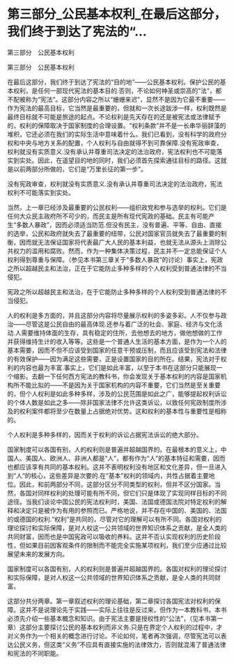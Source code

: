 # 第三部分_公民基本权利_在最后这部分，我们终于到达了宪法的“...

第三部分　公民基本权利

第三部分　公民基本权利

在最后这部分，我们终于到达了宪法的“目的地”——公民基本权利。保护公民的基本权利，是任何一部现代宪法的基本目的.否则，不论如何神圣或崇高的“法”，都不配被称为“宪法”。这部分内容之所以“姗姗来迟”，显然不是因为它最不重要——作为宪法的最高目标，它当然是最重要的，但就和一次长途跋涉一样，权利既然是最终目标就不可能是旅途的起点。不论权利是先天存在的还是被宪法或法律赋予的，权利的保障取决于国家制度的合理设置。“权利条款”并不是一长串华丽辞藻的堆积，它还必须在我们的实际生活中意味着什么。我们已看到，没有科学的政府分权和中央与地方关系的配置，个人权利与自由就得不到可靠保障.没有宪政审查，权利就没有实质意义.没有承认并尊重司法决定的法治政府，宪法权利也不可能落实到实处。因此，在遥望目的地的同时，我们必须首先探索通往目标的路径。这就是以前两部分所做的，它们是“万里长征的第一步”。

没有宪政审查，权利就没有实质意义.没有承认并尊重司法决定的法治政府，宪法权利不可能落实到实处。

当然，上一章已经涉及最重要的公民权利——组织政党和参与选举的权利。它们是任何大众民主政府所不可少的，而民主是所有现代宪政的基础。民主有可能产生“多数人暴政”，因而必须适当防范.但没有民主，没有普遍、平等、自由、直接的选举，公民和政府就失去了最重要的纽带，公民对国家官员就失去了最重要的制衡，因而就无法保证国家将代表最广大人民的基本利益，也就无法从源头上消除公共权力的滥用和腐败。然而，作为一种集体决策过程，民主并不一定总能保证个人权利得到尊重与保障。（参见本书第三章关于“多数人暴政”的讨论）事实上，宪政之所以超越民主和法治，正在于它能防止多种多样的个人权利受到普通法律的不当侵犯。

宪政之所以超越民主和法治，在于它能防止多种多样的个人权利受到普通法律的不当侵犯。

人的权利是多方面的，并且这部分内容将尽量展示权利的多姿多彩。人不仅参与政治——尽管这是公民自由的最高体现.还参与着广泛的社会、家庭、经济与文化活动.人需要维持体面的生存，具有稳定的住所，去他想去的地方，做他想做的工作并获得维持生计的收入等等。这些是一个普通人生活的基本方面，是作为一个人的基本需要，因而不但不应该受到国家的任意干预或压制，而且应该受到宪法和法律的有效保护——因为满足这些需要，正是设置国家的目的所在。结果，宪法对于权利的内容也最为丰富.事实上，它们是如此丰富，以至于本书在这部分只能展现一个缩影。去翻一下任何西方宪法的教科书，你会发现关于基本权利的内容是国家机构所不能比拟的——不是因为关于国家机构的内容不重要，它们当然是至关重要的，但个人权利是如此多种多样，涉及的公民范围是如此之广，能够提起权利诉讼的个体人数是如此之多——除非国家法律不允许这类诉讼，以致任何宪政制度所涉及的权利案件都将至少在数量上占据绝对优势。这和权利的基本性与重要性是相称的。

个人权利是多种多样的，因而关于权利的诉讼占据宪法诉讼的绝大部分。

国家制度可以各国有别，人的权利则是普遍并超越国界的。在最根本的意义上，中国人、美国人、欧洲人、非洲人都是“人”，都有作为“人”的基本特征和需要，因而也都应该享有共同的基本权利。这并不表明权利没有地区和文化差异，但一旦进入到“人”的核心，这些差异是次要的.在“基本”权利的领域内，共性占据着主要地位。因此，和前两部分不同，这部分区分不同类型的权利，但并不区分国家。当然，各国对同样权利的处理可能有所不同，但它们只是体现了实现同样目标的不同途径。当我们谈论中国公民的宪法权利时，美国、法国或德国法院对特定权利的解释和决定只是被作为有用的参照而已。严格地说，并不存在中国的、美国的、法国的或德国的权利.“权利”是共同的，尽管对它的理解可以有所不同。各国对权利的理论探讨和实际保障，是对人权这一公共领域的世界知识体系之贡献，是全人类的共同财富，因而也是中国宪政可以吸收的养料。这并不否认实现权利的历史阶段性，但如果目前因客观条件的限制而不能完全实施某项权利，我们至少应通过比较展望未来的发展方向。

国家制度可以各国有别，人的权利则是普遍并超越国界的。各国对权利的理论探讨和实际保障，是对人权这一公共领域的世界知识体系之贡献，是全人类的共同财富。

这部分共分两章。第一章叙述权利的理论基础，第二章探讨各国宪法对权利的保障。这并不是说理论先于实践——实际上往往是反过来，但作为一本教科书，本书必须先介绍一些基本概念和知识。由于宪法主要是授权性的“公法”，（见本书第一章）这部分主要探讨公民的基本权利而非义务.只是在界定个人权利的过程中，才对义务作为一个相关的概念进行讨论。不论如何，笔者再次强调，尽管宪法可以表达公民义务，但这类“义务”不应具有直接实施的法律效力，否则就混淆了普通法律和宪法的不同职能。